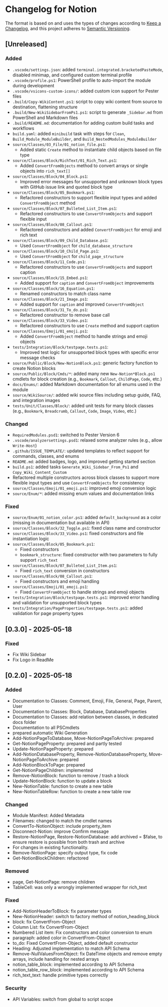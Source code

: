 # Changelog for Notion

The format is based on and uses the types of changes according to [Keep a Changelog](https://keepachangelog.com/en/1.0.0/),
and this project adheres to [Semantic Versioning](https://semver.org/spec/v2.0.0.html).

## [Unreleased]

### Added

- `.vscode/settings.json`: added `terminal.integrated.bracketedPasteMode`, disabled minimap, and configured custom terminal profile
- `.vscode/profile.ps1`: PowerShell profile to auto-import the module during development
- `.vscode/vsicons-custom-icons/`: added custom icon support for Pester files
- `.build/Copy-WikiContent.ps1`: script to copy wiki content from source to destination, flattening structure
- `.build/New-WikiSidebarFromPs1.ps1`: script to generate `_Sidebar.md` from PowerShell and Markdown files
- `.build/README.md`: documentation for adding custom build tasks and workflows
- `build.yaml`: added `minibuild` task with steps for `Clean`, `Build_Module_ModuleBuilder`, and `Build_NestedModules_ModuleBuilder`
- `source/Classes/03_File/01_notion_file.ps1`:  
  - Added static `Create` method to instantiate child objects based on file type
- `source/Classes/Block/RichText/01_Rich_Text.ps1`:  
  - Added `ConvertFromObjects` method to convert arrays or single objects into `rich_text[]`
- `source/Classes/Block/04_Block.ps1`:  
  - Improved error messages for unsupported and unknown block types with GitHub issue link and quoted block type
- `source/Classes/Block/05_Bookmark.ps1`:  
  - Refactored constructors to support flexible input types and added `ConvertFromObject` method
- `source/Classes/Block/07_Bulleted_List_Item.ps1`:  
  - Refactored constructors to use `ConvertFromObjects` and support flexible input
- `source/Classes/Block/08_Callout.ps1`:  
  - Refactored constructors and added `ConvertFromObject` for emoji and rich text
- `source/Classes/Block/09_Child_Database.ps1`:  
  - Used `ConvertFromObject` for `child_database_structure`
- `source/Classes/Block/10_Child_Page.ps1`:  
  - Used `ConvertFromObject` for `child_page_structure`
- `source/Classes/Block/11_Code.ps1`:  
  - Refactored constructors to use `ConvertFromObjects` and support caption
- `source/Classes/Block/15_Embed.ps1`:  
  - Added support for `caption` and `ConvertFromObject` improvements
- `source/Classes/Block/16_Equation.ps1`:  
  - Renamed constructors to match class name
- `source/Classes/Block/21_Image.ps1`:  
  - Added support for `caption` and improved `ConvertFromObject`
- `source/Classes/Block/31_To_do.ps1`:  
  - Refactored constructor to remove base call
- `source/Classes/Block/33_Video.ps1`:  
  - Refactored constructors to use `Create` method and support caption
- `source/Classes/Emoji/01_emoji.ps1`:  
  - Added `ConvertFromObject` method to handle strings and emoji objects
- `tests/Integration/Block/testpage.tests.ps1`:  
  - Improved test logic for unsupported block types with specific error message checks
- `source/Public/Block/New-NotionBlock.ps1`: generic factory function to create Notion blocks
- `source/Public/Block/Cmds/*`: added many new `New-Notion*Block.ps1` cmdlets for block creation (e.g., `Bookmark`, `Callout`, `ChildPage`, `Code`, etc.)
- `docs/Enums/`: added Markdown documentation for all enums used in the module
- `source/WikiSource/`: added wiki source files including setup guide, FAQ, and integration images
- `tests/Unit/Classes/Block/`: added unit tests for many block classes (e.g., `Bookmark`, `Breadcrumb`, `Callout`, `Code`, `Image`, `Video`, etc.)

### Changed

- `RequiredModules.psd1`: switched to Pester Version 6
- `.vscode/analyzersettings.psd1`: relaxed some analyzer rules (e.g., allow `Write-Host`)
- `.github/ISSUE_TEMPLATE/`: updated templates to reflect support for commands, classes, and enums
- `README.md`: added badges, logo, and improved getting started section
- `build.ps1`: added tasks `Generate_Wiki_Sidebar_From_Ps1` and `Copy_Wiki_Content_Custom`
- Refactored multiple constructors across block classes to support more flexible input types and use `ConvertFromObjects` for consistency
- `source/Classes/Emoji/01_emoji.ps1`: improved emoji conversion logic
- `source/Enum/*`: added missing enum values and documentation links

### Fixed

- `source/Enum/01_notion_color.ps1`: added `default_background` as a color (missing in documentation but available in API)
- `source/Classes/Block/32_Toggle.ps1`: fixed class name and constructor
- `source/Classes/Block/33_Video.ps1`: fixed constructors and file instantiation logic
- `source/Classes/Block/05_Bookmark.ps1`:  
  - Fixed constructors  
  - `bookmark_structure`: fixed constructor with two parameters to fully support `rich_text`
- `source/Classes/Block/07_Bulleted_List_Item.ps1`:  
  - Fixed `rich_text` conversion in constructors
- `source/Classes/Block/08_Callout.ps1`:  
  - Fixed constructors and emoji handling
- `source/Classes/Emoji/01_emoji.ps1`:  
  - Fixed `ConvertFromObject` to handle strings and emoji objects
- `tests/Integration/Block/testpage.tests.ps1`: improved error handling and validation for unsupported block types
- `tests/Integration/PageProperties/testpage.tests.ps1`: added validation for page property types

## [0.3.0] - 2025-05-18

### Fixed

- Fix Wiki Sidebar
- Fix Logo in ReadMe

## [0.2.0] - 2025-05-18

### Added

- Documentation to Classes: Comment, Emoji, File, General, Page, Parent, User
- Documentation to Classes: Block, Database, DatabaseProperties
- Documentation to Classes: add relation between classes, in dedicated docs folder
- Documentation to all PSCmdlets
- prepared automatic Wiki Generation
- Add-NotionPageToDatabase, Move-NotionPageToArchive: prepared
- Get-NotionPageProperty: prepared and partly tested
- Update-NotionPageProperty: prepared
- Add-NotionDatabaseProperty, Remove-NotionDatabaseProperty, Move-NotionPageToArchive: prepared
- Add-NotionBlockToPage: prepared
- Get-NotionPageChildren: implemented
- Remove-NotionBlock: function to remove / trash a block
- Update-NotionBlock: function to update a block
- New-NotionTable: function to create a new table
- New-NotionTableRow: function to create a new table row

### Changed

- Module Manifest: Added Metadata
- Filenames: changed to match the cmdlet names
- ConvertTo-NotionObject: include property_item
- Disconnect-Notion: improve Confirm message
- Restore-NotionPage, Restore-NotionDatabase: add archived = $false, to ensure restore is possible from both trash and archive
- For changes in existing functionality.
- Remove-NotionPage: specify output type, fix code
- Get-NotionBlockChildren: refactored

### Removed

- page, Get-NotionPage: remove children
- TableCell: was only a wrongly implemented wrapper for rich_text

### Fixed

- Add-NotionHeaderToBlock: fix parameter types
- New-NotionHeader: switch to factory method of notion_heading_block
- block: fix ConvertFrom-Object
- Column List: fix ConvertFrom-Object
- Numbered List item: Fix constructors and color conversion to enum
- paragraph: added color in ConvertFrom-Object
- to_do: Fixed ConvertFrom-Object, added default constructor
- Heading: Adjusted implementation to match API Schema
- Remove-NullValuesFromObject: fix DateTime objects and remove empty arrays, include handling for nested arrays
- notion_table_block: implemented according to API Schema
- notion_table_row_block: implemented according to API Schema
- rich_text_text: handle primitive types correctly

### Security

- API Variables: switch from global to script scope
